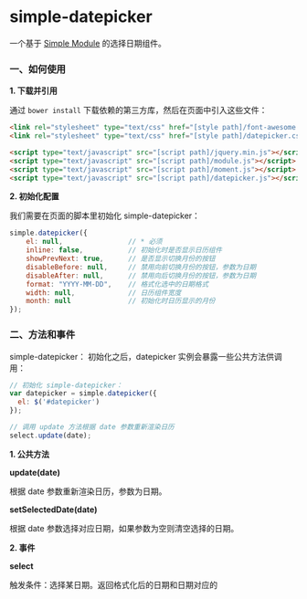 simple-datepicker
=================

一个基于 [Simple Module](https://github.com/mycolorway/simple-module) 的选择日期组件。


### 一、如何使用

**1. 下载并引用**

通过 `bower install` 下载依赖的第三方库，然后在页面中引入这些文件：

```html
<link rel="stylesheet" type="text/css" href="[style path]/font-awesome.css" />
<link rel="stylesheet" type="text/css" href="[style path]/datepicker.css" />

<script type="text/javascript" src="[script path]/jquery.min.js"></script>
<script type="text/javascript" src="[script path]/module.js"></script>
<script type="text/javascript" src="[script path]/moment.js"></script>
<script type="text/javascript" src="[script path]/datepicker.js"></script>
```

**2. 初始化配置**

我们需要在页面的脚本里初始化 simple-datepicker：

```javascript
simple.datepicker({
    el: null,                // * 必须
    inline: false,           // 初始化时是否显示日历组件
    showPrevNext: true,      // 是否显示切换月份的按钮
    disableBefore: null,     // 禁用向前切换月份的按钮，参数为日期
    disableAfter: null,      // 禁用向后切换月份的按钮，参数为日期
    format: "YYYY-MM-DD",    // 格式化选中的日期格式
    width: null,             // 日历组件宽度
    month: null              // 初始化时日历显示的月份
});
```

### 二、方法和事件

simple-datepicker： 初始化之后，datepicker 实例会暴露一些公共方法供调用：

```javascript
// 初始化 simple-datepicker：
var datepicker = simple.datepicker({
  el: $('#datepicker')
});

// 调用 update 方法根据 date 参数重新渲染日历
select.update(date);
```

**1. 公共方法**

**update(date)**

根据 date 参数重新渲染日历，参数为日期。

**setSelectedDate(date)**

根据 date 参数选择对应日期，如果参数为空则清空选择的日期。

**2. 事件**

**select**

触发条件：选择某日期。返回格式化后的日期和日期对应的

